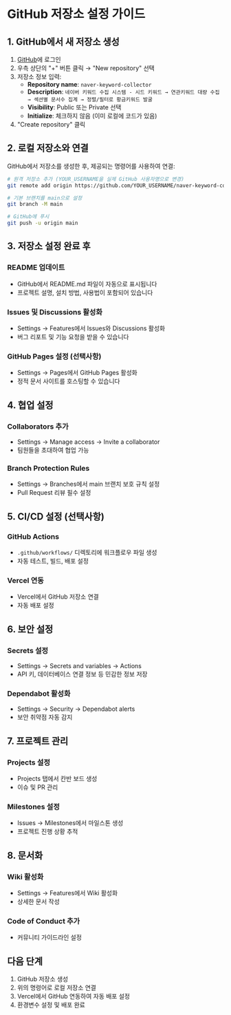 # GitHub 저장소 설정 가이드

## 1. GitHub에서 새 저장소 생성

1. [GitHub](https://github.com)에 로그인
2. 우측 상단의 "+" 버튼 클릭 → "New repository" 선택
3. 저장소 정보 입력:
   - **Repository name**: `naver-keyword-collector`
   - **Description**: `네이버 키워드 수집 시스템 - 시드 키워드 → 연관키워드 대량 수집 → 섹션별 문서수 집계 → 정렬/필터로 황금키워드 발굴`
   - **Visibility**: Public 또는 Private 선택
   - **Initialize**: 체크하지 않음 (이미 로컬에 코드가 있음)
4. "Create repository" 클릭

## 2. 로컬 저장소와 연결

GitHub에서 저장소를 생성한 후, 제공되는 명령어를 사용하여 연결:

```bash
# 원격 저장소 추가 (YOUR_USERNAME을 실제 GitHub 사용자명으로 변경)
git remote add origin https://github.com/YOUR_USERNAME/naver-keyword-collector.git

# 기본 브랜치를 main으로 설정
git branch -M main

# GitHub에 푸시
git push -u origin main
```

## 3. 저장소 설정 완료 후

### README 업데이트
- GitHub에서 README.md 파일이 자동으로 표시됩니다
- 프로젝트 설명, 설치 방법, 사용법이 포함되어 있습니다

### Issues 및 Discussions 활성화
- Settings → Features에서 Issues와 Discussions 활성화
- 버그 리포트 및 기능 요청을 받을 수 있습니다

### GitHub Pages 설정 (선택사항)
- Settings → Pages에서 GitHub Pages 활성화
- 정적 문서 사이트를 호스팅할 수 있습니다

## 4. 협업 설정

### Collaborators 추가
- Settings → Manage access → Invite a collaborator
- 팀원들을 초대하여 협업 가능

### Branch Protection Rules
- Settings → Branches에서 main 브랜치 보호 규칙 설정
- Pull Request 리뷰 필수 설정

## 5. CI/CD 설정 (선택사항)

### GitHub Actions
- `.github/workflows/` 디렉토리에 워크플로우 파일 생성
- 자동 테스트, 빌드, 배포 설정

### Vercel 연동
- Vercel에서 GitHub 저장소 연결
- 자동 배포 설정

## 6. 보안 설정

### Secrets 설정
- Settings → Secrets and variables → Actions
- API 키, 데이터베이스 연결 정보 등 민감한 정보 저장

### Dependabot 활성화
- Settings → Security → Dependabot alerts
- 보안 취약점 자동 감지

## 7. 프로젝트 관리

### Projects 설정
- Projects 탭에서 칸반 보드 생성
- 이슈 및 PR 관리

### Milestones 설정
- Issues → Milestones에서 마일스톤 생성
- 프로젝트 진행 상황 추적

## 8. 문서화

### Wiki 활성화
- Settings → Features에서 Wiki 활성화
- 상세한 문서 작성

### Code of Conduct 추가
- 커뮤니티 가이드라인 설정

## 다음 단계

1. GitHub 저장소 생성
2. 위의 명령어로 로컬 저장소 연결
3. Vercel에서 GitHub 연동하여 자동 배포 설정
4. 환경변수 설정 및 배포 완료
